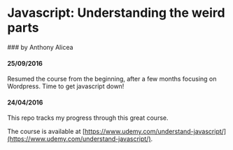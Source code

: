 # Javascript: Understanding the weird parts
### by Anthony Alicea


#### 25/09/2016

Resumed the course from the beginning, after a few months focusing on Wordpress. Time to get javascript down!

#### 24/04/2016

This repo tracks my progress through this great course.

The course is available at [https://www.udemy.com/understand-javascript/](https://www.udemy.com/understand-javascript/).
